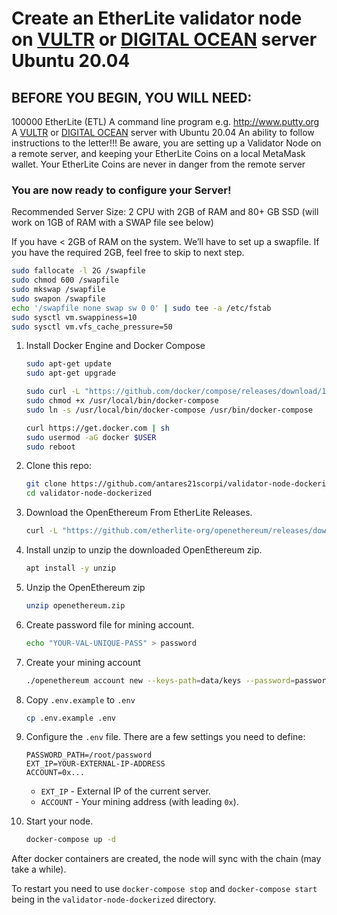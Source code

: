# Create an EtherLite validator node on [VULTR](https://www.vultr.com/?ref=6881736) or [DIGITAL OCEAN](https://m.do.co/c/e2c65321d0d2) server Ubuntu 20.04

## BEFORE YOU BEGIN, YOU WILL NEED:
100000 EtherLite (ETL)
A command line program e.g. http://www.putty.org
A [VULTR](https://www.vultr.com/?ref=6881736) or [DIGITAL OCEAN](https://m.do.co/c/e2c65321d0d2) server with Ubuntu 20.04
An ability to follow instructions to the letter!!!
Be aware, you are setting up a Validator Node on a remote server, and keeping your EtherLite Coins on a local MetaMask wallet. Your EtherLite Coins are never in danger from the remote server

### You are now ready to configure your Server!

Recommended Server Size: 2 CPU with 2GB of RAM and 80+ GB SSD (will work on 1GB of RAM with a SWAP file see below)

If you have < 2GB of RAM on the system. We’ll have to set up a swapfile. If you have the required 2GB, feel free to skip to next step.

   ```bash
   sudo fallocate -l 2G /swapfile
   sudo chmod 600 /swapfile
   sudo mkswap /swapfile
   sudo swapon /swapfile
   echo '/swapfile none swap sw 0 0' | sudo tee -a /etc/fstab
   sudo sysctl vm.swappiness=10
   sudo sysctl vm.vfs_cache_pressure=50
   ```

1. Install Docker Engine and Docker Compose

   ```bash
   sudo apt-get update
   sudo apt-get upgrade
   
   sudo curl -L "https://github.com/docker/compose/releases/download/1.29.2/docker-compose-$(uname -s)-$(uname -m)" -o /usr/local/bin/docker-compose
   sudo chmod +x /usr/local/bin/docker-compose
   sudo ln -s /usr/local/bin/docker-compose /usr/bin/docker-compose
   
   curl https://get.docker.com | sh
   sudo usermod -aG docker $USER
   sudo reboot
   ```

2. Clone this repo:

   ```bash
   git clone https://github.com/antares21scorpi/validator-node-dockerized
   cd validator-node-dockerized
   ```

3. Download the OpenEthereum From EtherLite Releases.

   ```bash
   curl -L "https://github.com/etherlite-org/openethereum/releases/download/v3.2.2-rc.1/openethereum-ubuntu20.04.zip" -o openethereum.zip
   ```

4. Install unzip to unzip the downloaded OpenEthereum zip.

   ```bash
   apt install -y unzip
   ```

5. Unzip the OpenEthereum zip
   ```bash
   unzip openethereum.zip
   ```
6. Create password file for mining account.
   ```bash
   echo "YOUR-VAL-UNIQUE-PASS" > password
   ```
7. Create your mining account

   ```bash
   ./openethereum account new --keys-path=data/keys --password=password --chain=etherlite
   ```

8. Copy `.env.example` to `.env`

   ```bash
   cp .env.example .env
   ```

9. Configure the `.env` file. There are a few settings you need to define:

   ```
   PASSWORD_PATH=/root/password
   EXT_IP=YOUR-EXTERNAL-IP-ADDRESS
   ACCOUNT=0x...
   ```

   - `EXT_IP` - External IP of the current server.
   - `ACCOUNT` - Your mining address (with leading `0x`).

10. Start your node.

    ```bash
    docker-compose up -d
    ```

After docker containers are created, the node will sync with the chain (may take a while).

To restart you need to use `docker-compose stop` and `docker-compose start` being in the `validator-node-dockerized` directory.

